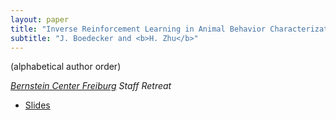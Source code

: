 ```yaml
---
layout: paper
title: "Inverse Reinforcement Learning in Animal Behavior Characterization"
subtitle: "J. Boedecker and <b>H. Zhu</b>"
---
```


(alphabetical author order)

<em><a href="https://www.bcf.uni-freiburg.de/">Bernstein Center Freiburg</a> Staff Retreat</em>
<ul>
<li><p><a href="/pdf/bcf2024miirl.pdf">Slides</a></p></li>
</ul>